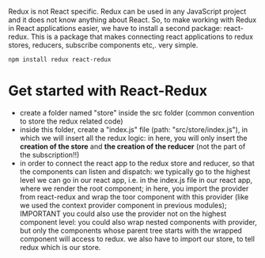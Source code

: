 Redux is not React specific. Redux can be used in any JavaScript project and it does not know anything about React. So, to make working with Redux in React applications easier, we have to install a second package: react-redux. This is a package that makes connecting react applications to redux stores, reducers, subscribe components etc,. very simple.

`npm install redux react-redux`

# Get started with React-Redux
- create a folder named "store" inside the src folder (common convention to store the redux related code)
- inside this folder, create a "index.js" file (path: "src/store/index.js"), in which we will insert all the redux logic: in here, you will only insert the **creation of the store** and **the creation of the reducer** (not the part of the subscription!!)
- in order to connect the react app to the redux store and reducer, so that the components can listen and dispatch: we typically go to the highest level we can go in our react app, i.e. in the index.js file in our react app, where we render the root component; in here, you import the provider from react-redux and wrap the toor component with this provider (like we used the context provider component in previous modules); IMPORTANT you could also use the provider not on the highest component level: you could also wrap nested components with provider, but only the components whose parent tree starts with the wrapped component will access to redux. we also have to import our store, to tell redux which is our store.